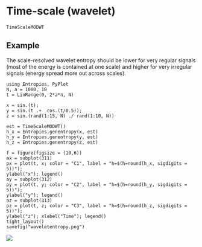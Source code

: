 # Time-scale (wavelet)

```@docs
TimeScaleMODWT
```

## Example

The scale-resolved wavelet entropy should be lower for very regular signals (most of the 
energy is contained at one scale) and higher for very irregular signals (energy spread
more out across scales).

```@example
using Entropies, PyPlot
N, a = 1000, 10
t = LinRange(0, 2*a*π, N)

x = sin.(t);
y = sin.(t .+  cos.(t/0.5));
z = sin.(rand(1:15, N) ./ rand(1:10, N))

est = TimeScaleMODWT()
h_x = Entropies.genentropy(x, est)
h_y = Entropies.genentropy(y, est)
h_z = Entropies.genentropy(z, est)

f = figure(figsize = (10,6))
ax = subplot(311)
px = plot(t, x; color = "C1", label = "h=$(h=round(h_x, sigdigits = 5))"); 
ylabel("x"); legend()
ay = subplot(312)
py = plot(t, y; color = "C2", label = "h=$(h=round(h_y, sigdigits = 5))"); 
ylabel("y"); legend()
az = subplot(313)
pz = plot(t, z; color = "C3", label = "h=$(h=round(h_z, sigdigits = 5))"); 
ylabel("z"); xlabel("Time"); legend()
tight_layout()
savefig("waveletentropy.png")
```

![](waveletentropy.png)